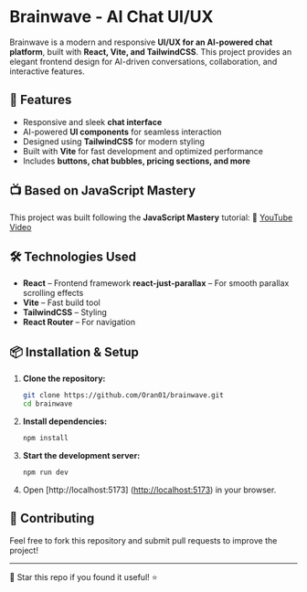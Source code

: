 # Brainwave - AI Chat UI/UX 

Brainwave is a modern and responsive **UI/UX  for an AI-powered chat platform**, built with **React, Vite, and TailwindCSS**. This project provides an elegant frontend design for AI-driven conversations, collaboration, and interactive features.

## 🚀 Features

- Responsive and sleek **chat interface**
- AI-powered **UI components** for seamless interaction
- Designed using **TailwindCSS** for modern styling
- Built with **Vite** for fast development and optimized performance
- Includes **buttons, chat bubbles, pricing sections, and more**

## 📺 Based on JavaScript Mastery

This project was built following the **JavaScript Mastery** tutorial:
🔗 [YouTube Video](https://www.youtube.com/watch?v=RbxHZwFtRT4&t=14266s)

## 🛠️ Technologies Used

- **React** – Frontend framework
  **react-just-parallax** – For smooth parallax scrolling effects
- **Vite** – Fast build tool
- **TailwindCSS** – Styling
- **React Router** – For navigation

## 📦 Installation & Setup

1. **Clone the repository:**

   ```sh
   git clone https://github.com/Oran01/brainwave.git
   cd brainwave
   ```

2. **Install dependencies:**

   ```sh
   npm install
   ```

3. **Start the development server:**

   ```sh
   npm run dev
   ```

4. Open [http://localhost:5173] (<http://localhost:5173>) in your browser.

## 🤝 Contributing

Feel free to fork this repository and submit pull requests to improve the project!

---
🌟 Star this repo if you found it useful! ⭐
